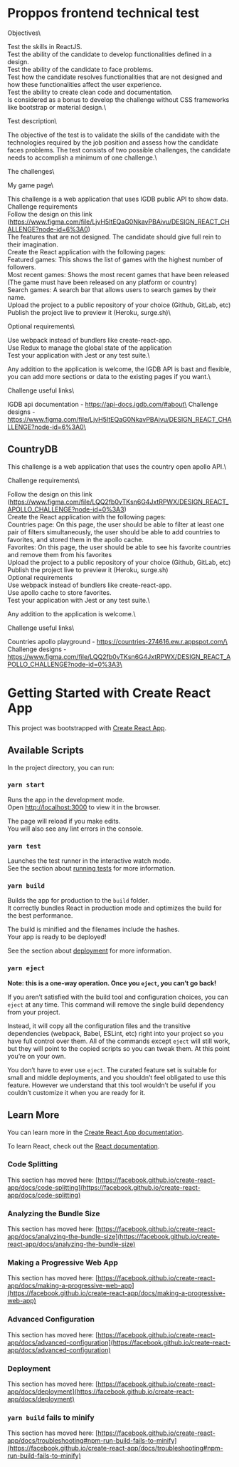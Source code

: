 # Proppos frontend technical test

Objectives\

Test the skills in ReactJS.\
Test the ability of the candidate to develop functionalities defined in a design.\
Test the ability of the candidate to face problems.\
Test how the candidate resolves functionalities that are not designed and how these functionalities affect the user experience.\
Test the ability to create clean code and documentation.\
Is considered as a bonus to develop the challenge without CSS frameworks like bootstrap or material design.\

Test description\

The objective of the test is to validate the skills of the candidate with the technologies required by the job position and assess how the candidate faces problems. The test consists of two possible challenges, the candidate needs to accomplish a minimum of one challenge.\

The challenges\

My game page\

This challenge is a web application that uses IGDB public API to show data.\
Challenge requirements\
Follow the design on this link (https://www.figma.com/file/LjvH5ItEQaG0NkavPBAivu/DESIGN_REACT_CHALLENGE?node-id=6%3A0)\
The features that are not designed. The candidate should give full rein to their imagination.\
Create the React application with the following pages:\
Featured games: This shows the list of games with the highest number of followers.\
Most recent games: Shows the most recent games that have been released (The game must have been released on any platform or country)\
Search games: A search bar that allows users to search games by their name.\
Upload the project to a public repository of your choice (Github, GitLab, etc)\
Publish the project live to preview it (Heroku, surge.sh)\

Optional requirements\

Use webpack instead of bundlers like create-react-app.\
Use Redux to manage the global state of the application\
Test your application with Jest or any test suite.\

Any addition to the application is welcome, the IGDB API is bast and flexible, you can add more sections or data to the existing pages if you want.\

Challenge useful links\

IGDB api documentation - https://api-docs.igdb.com/#about\
Challenge designs - https://www.figma.com/file/LjvH5ItEQaG0NkavPBAivu/DESIGN_REACT_CHALLENGE?node-id=6%3A0\


## CountryDB

This challenge is a web application that uses the country open apollo API.\

Challenge requirements\

Follow the design on this link (https://www.figma.com/file/LQQ2fb0vTKsn6G4JxtRPWX/DESIGN_REACT_APOLLO_CHALLENGE?node-id=0%3A3)\
Create the React application with the following pages:\
Countries page: On this page, the user should be able to filter at least one pair of filters simultaneously, the user should be able to add countries to favorites, and stored them in the apollo cache.\
Favorites: On this page, the user should be able to see his favorite countries and remove them from his favorites\
Upload the project to a public repository of your choice (Github, GitLab, etc)\
Publish the project live to preview it (Heroku, surge.sh)\
Optional requirements\
Use webpack instead of bundlers like create-react-app.\
Use apollo cache to store favorites.\
Test your application with Jest or any test suite.\

Any addition to the application is welcome.\

Challenge useful links\

Countries apollo playground - https://countries-274616.ew.r.appspot.com/\
Challenge designs - https://www.figma.com/file/LQQ2fb0vTKsn6G4JxtRPWX/DESIGN_REACT_APOLLO_CHALLENGE?node-id=0%3A3\


# Getting Started with Create React App

This project was bootstrapped with [Create React App](https://github.com/facebook/create-react-app).

## Available Scripts

In the project directory, you can run:

### `yarn start`

Runs the app in the development mode.\
Open [http://localhost:3000](http://localhost:3000) to view it in the browser.

The page will reload if you make edits.\
You will also see any lint errors in the console.

### `yarn test`

Launches the test runner in the interactive watch mode.\
See the section about [running tests](https://facebook.github.io/create-react-app/docs/running-tests) for more information.

### `yarn build`

Builds the app for production to the `build` folder.\
It correctly bundles React in production mode and optimizes the build for the best performance.

The build is minified and the filenames include the hashes.\
Your app is ready to be deployed!

See the section about [deployment](https://facebook.github.io/create-react-app/docs/deployment) for more information.

### `yarn eject`

**Note: this is a one-way operation. Once you `eject`, you can’t go back!**

If you aren’t satisfied with the build tool and configuration choices, you can `eject` at any time. This command will remove the single build dependency from your project.

Instead, it will copy all the configuration files and the transitive dependencies (webpack, Babel, ESLint, etc) right into your project so you have full control over them. All of the commands except `eject` will still work, but they will point to the copied scripts so you can tweak them. At this point you’re on your own.

You don’t have to ever use `eject`. The curated feature set is suitable for small and middle deployments, and you shouldn’t feel obligated to use this feature. However we understand that this tool wouldn’t be useful if you couldn’t customize it when you are ready for it.

## Learn More

You can learn more in the [Create React App documentation](https://facebook.github.io/create-react-app/docs/getting-started).

To learn React, check out the [React documentation](https://reactjs.org/).

### Code Splitting

This section has moved here: [https://facebook.github.io/create-react-app/docs/code-splitting](https://facebook.github.io/create-react-app/docs/code-splitting)

### Analyzing the Bundle Size

This section has moved here: [https://facebook.github.io/create-react-app/docs/analyzing-the-bundle-size](https://facebook.github.io/create-react-app/docs/analyzing-the-bundle-size)

### Making a Progressive Web App

This section has moved here: [https://facebook.github.io/create-react-app/docs/making-a-progressive-web-app](https://facebook.github.io/create-react-app/docs/making-a-progressive-web-app)

### Advanced Configuration

This section has moved here: [https://facebook.github.io/create-react-app/docs/advanced-configuration](https://facebook.github.io/create-react-app/docs/advanced-configuration)

### Deployment

This section has moved here: [https://facebook.github.io/create-react-app/docs/deployment](https://facebook.github.io/create-react-app/docs/deployment)

### `yarn build` fails to minify

This section has moved here: [https://facebook.github.io/create-react-app/docs/troubleshooting#npm-run-build-fails-to-minify](https://facebook.github.io/create-react-app/docs/troubleshooting#npm-run-build-fails-to-minify)

